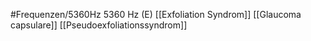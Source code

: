 #Frequenzen/5360Hz
5360 Hz (E)
[[Exfoliation Syndrom]]
[[Glaucoma capsulare]]
[[Pseudoexfoliationssyndrom]]